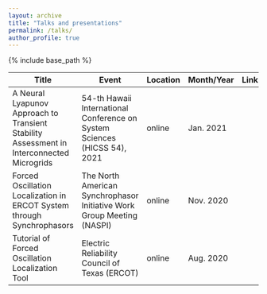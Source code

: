 ```yaml
---
layout: archive
title: "Talks and presentations"
permalink: /talks/
author_profile: true
---
```


{% include base_path %}

|Title                                                                                         | Event                                   | Location |Month/Year| Link |
|----------------------------------------------------------------------------------------------|-----------------------------------------|----------|------|----|
|A Neural Lyapunov Approach to Transient Stability <br> Assessment in Interconnected Microgrids|54-th Hawaii International Conference on <br>System Sciences (HICSS 54), 2021|online| Jan. 2021|
|Forced Oscillation Localization in <br> ERCOT System through Synchrophasors|The North American Synchrophasor <br> Initiative Work Group Meeting (NASPI)|online|Nov. 2020|
|Tutorial of Forced Oscillation Localization Tool|Electric Reliability Council of Texas (ERCOT)|online|Aug. 2020|
